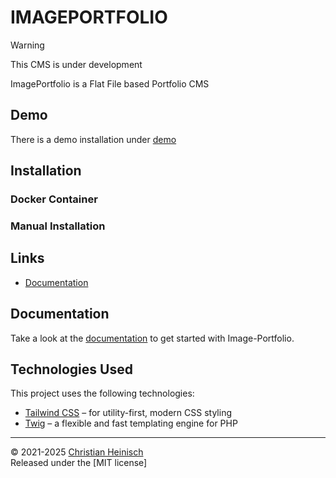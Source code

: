 # IMAGEPORTFOLIO

> [!WARNING]
> This CMS is under development

ImagePortfolio is a Flat File based Portfolio CMS

## Demo

There is a demo installation under [demo](https://demo.image-portfolio.org)

## Installation

### Docker Container

### Manual Installation

## Links

- [Documentation](https://docs.image-portfolio.org)

## Documentation

Take a look at the [documentation](https://docs.image-portfolio.org) to get started with Image-Portfolio.

## Technologies Used

This project uses the following technologies:

- [Tailwind CSS](https://tailwindcss.com/) – for utility-first, modern CSS styling
- [Twig](https://twig.symfony.com/) – a flexible and fast templating engine for PHP

---

© 2021-2025 [Christian Heinisch](https://heimfisch.de)  
Released under the [MIT license]
